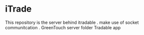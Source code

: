 # iTrade
This repository is the server behind itradable .  make use of socket communitcation . GreenTouch server folder Tradable app